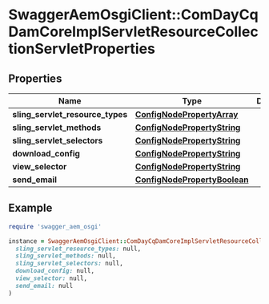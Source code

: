 # SwaggerAemOsgiClient::ComDayCqDamCoreImplServletResourceCollectionServletProperties

## Properties

| Name | Type | Description | Notes |
| ---- | ---- | ----------- | ----- |
| **sling_servlet_resource_types** | [**ConfigNodePropertyArray**](ConfigNodePropertyArray.md) |  | [optional] |
| **sling_servlet_methods** | [**ConfigNodePropertyString**](ConfigNodePropertyString.md) |  | [optional] |
| **sling_servlet_selectors** | [**ConfigNodePropertyString**](ConfigNodePropertyString.md) |  | [optional] |
| **download_config** | [**ConfigNodePropertyString**](ConfigNodePropertyString.md) |  | [optional] |
| **view_selector** | [**ConfigNodePropertyString**](ConfigNodePropertyString.md) |  | [optional] |
| **send_email** | [**ConfigNodePropertyBoolean**](ConfigNodePropertyBoolean.md) |  | [optional] |

## Example

```ruby
require 'swagger_aem_osgi'

instance = SwaggerAemOsgiClient::ComDayCqDamCoreImplServletResourceCollectionServletProperties.new(
  sling_servlet_resource_types: null,
  sling_servlet_methods: null,
  sling_servlet_selectors: null,
  download_config: null,
  view_selector: null,
  send_email: null
)
```

